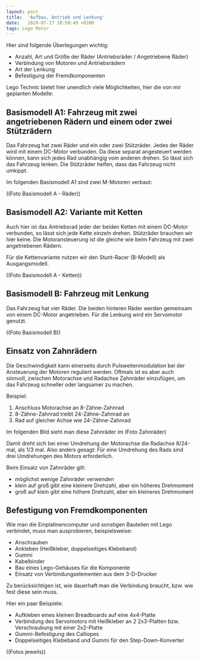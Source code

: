 ```yaml
---
layout: post
title:  'Aufbau, Antrieb und Lenkung'
date:   2020-07-17 10:50:49 +0200
tags: Lego Motor
---
```


Hier sind folgende Überlegungen wichtig:
* Anzahl, Art und Größe der Räder (Antriebsräder / Angetriebene Räder)
* Verbindung von Motoren und Antriebsrädern 
* Art der Lenkung
* Befestigung der Fremdkomponenten

Lego Technic bietet hier unendlich viele Möglichkeiten, hier die von mir geplanten Modelle:

## Basismodell A1: Fahrzeug mit zwei angetriebenen Rädern und einem oder zwei Stützrädern

Das Fahrzeug hat zwei Räder und ein oder zwei Stützräder. Jedes der Räder wird mit einem DC-Motor verbunden. Da diese separat angesteuert werden können, kann sich jedes Rad unabhängig vom anderen drehen. So lässt sich das Fahrzeug lenken. Die Stützräder helfen, dass das Fahrzeug nicht umkippt.

Im folgenden Basismodell A1 sind zwei M-Motoren verbaut:

((Foto Basismodell A - Räder))

## Basismodell A2: Variante mit Ketten

Auch hier ist das Antriebsrad jeder der beiden Ketten mit einem DC-Motor verbunden, so lässt sich jede Kette einzeln drehen. Stützräder brauchen wir hier keine. Die Motoransteuerung ist die gleiche wie beim Fahrzeug mit zwei angetriebenen Rädern.

Für die Kettenvariante nutzen wir den Stunt-Racer (B-Modell) als Ausgangsmodell.

((Foto Basismodell A - Ketten))

## Basismodell B: Fahrzeug mit Lenkung

Das Fahrzeug hat vier Räder. Die beiden hinteren Räder werden gemeinsam von einem DC-Motor angetrieben. Für die Lenkung wird ein Servomotor genutzt.

((Foto Basismodell B))

## Einsatz von Zahnrädern

Die Geschwindigkeit kann einerseits durch Pulsweitenmodulation bei der Ansteuerung der Motoren reguliert werden. Oftmals ist es aber auch sinnvoll, zwischen Motorachse und Radachse Zahnräder einzufügen, um das Fahrzeug schneller oder langsamer zu machen.

Beispiel: 
1. Anschluss Motorachse an 8-Zähne-Zahnrad
2. 8-Zähne-Zahnrad treibt 24-Zähne-Zahnrad an
3. Rad auf gleicher Achse wie 24-Zähne-Zahnrad

Im folgenden Bild sieht man diese Zahnräder im 
(Foto Zahnräder)

Damit dreht sich bei einer Umdrehung der Motorachse die Radachse 8/24-mal, als 1/3 mal. Also anders gesagt: Für eine Umdrehung des Rads sind drei Umdrehungen des Motors erforderlich.

Beim Einsatz von Zahnräder gilt:
* möglichst wenige Zahnräder verwenden
* klein auf groß gibt eine kleinere Drehzahl, aber ein höheres Drehmoment
* groß auf klein gibt eine höhere Drehzahl, aber ein kleineres Drehmoment

## Befestigung von Fremdkomponenten

Wie man die Einplatinencomputer und sonstigen Bauteilen mit Lego verbindet, muss man ausprobieren, beispielsweise:

* Anschrauben
* Ankleben (Heißkleber, doppelseitiges Klebeband)
* Gummi
* Kabelbinder
* Bau eines Lego-Gehäuses für die Komponente
* Einsatz von Verbindungselementen aus dem 3-D-Drucker

Zu berücksichtigen ist, wie dauerhaft man die Verbindung braucht, bzw. wie fest diese sein muss.

Hier ein paar Beispiele:
* Aufkleben eines kleinen Breadboards auf eine 4x4-Platte
* Verbindung des Servomotors mit Heißkleber an 2 2x3-Platten bzw. Verschraubung mit einer 2x2-Platte
* Gummi-Befestigung des Calliopes
* Doppelseitiges Klebeband und Gummi für den Step-Down-Konverter

((Fotos jeweils))
